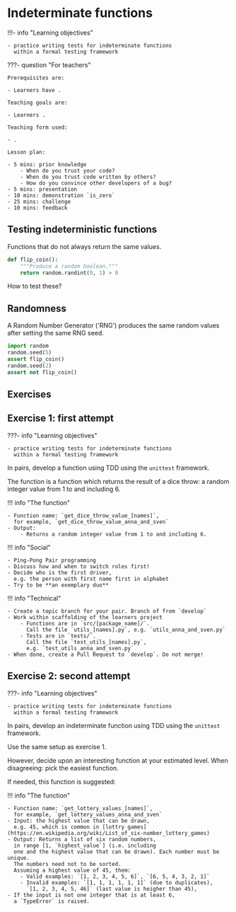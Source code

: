# Indeterminate functions

!!!- info "Learning objectives"

    - practice writing tests for indeterminate functions
      within a formal testing framework

???- question "For teachers"

    Prerequisites are:

    - Learners have .

    Teaching goals are:

    - Learners .

    Teaching form used:

    - .

    Lesson plan:

    - 5 mins: prior knowledge
        - When do you trust your code?
        - When do you trust code written by others?
        - How do you convince other developers of a bug?
    - 5 mins: presentation
    - 10 mins: demonstration `is_zero`
    - 25 mins: challenge
    - 10 mins: feedback

## Testing indeterministic functions

Functions that do not always return the same values.

```python
def flip_coin():
    """Produce a random boolean."""
    return random.randint(0, 1) > 0
```

How to test these?

## Randomness

A Random Number Generator ('RNG') produces the same random values
after setting the same RNG seed.

```python
import random
random.seed(5)
assert flip_coin()
random.seed(2)
assert not flip_coin()
```

## Exercises

## Exercise 1: first attempt

???- info "Learning objectives"

    - practice writing tests for indeterminate functions
      within a formal testing framework

In pairs, develop a function using TDD using the `unittest` framework.

The function is a function which returns the result of a dice throw:
a random integer value from 1 to and including 6.

!!! info "The function"

    - Function name: `get_dice_throw_value_[names]`,
      for example, `get_dice_throw_value_anna_and_sven`
    - Output:
        - Returns a random integer value from 1 to and including 6.

!!! info "Social"

    - Ping-Pong Pair programming
    - Discuss how and when to switch roles first!
    - Decide who is the first driver,
      e.g. the person with first name first in alphabet
    - Try to be **an exemplary duo**

!!! info "Technical"

    - Create a topic branch for your pair. Branch of from `develop`
    - Work within scaffolding of the learners project
        - Functions are in `src/[package_name]/`.
          Call the file `utils_[names].py`, e.g. `utils_anna_and_sven.py`
        - Tests are in `tests/`.
          Call the file `test_utils_[names].py`,
          e.g. `test_utils_anna_and_sven.py`
    - When done, create a Pull Request to `develop`. Do not merge!

## Exercise 2: second attempt

???- info "Learning objectives"

    - practice writing tests for indeterminate functions
      within a formal testing framework

In pairs, develop an indeterminate function
using TDD using the `unittest` framework.

Use the same setup as exercise 1.

However, decide upon an interesting function at your estimated level.
When disagreeing: pick the easiest function.

If needed, this function is suggested:

!!! info "The function"

    - Function name: `get_lottery_values_[names]`,
      for example, `get_lottery_values_anna_and_sven`
    - Input: the highest value that can be drawn,
      e.g. 45, which is common in [lottry games](https://en.wikipedia.org/wiki/List_of_six-number_lottery_games)
    - Output: Returns a list of six random numbers,
      in range [1, `highest_value`] (i.e. including
      one and the highest value that can be drawn). Each number must be unique.
      The numbers need not to be sorted.
      Assuming a highest value of 45, them:
        - Valid examples: `[1, 2, 3, 4, 5, 6]`, `[6, 5, 4, 3, 2, 1]`
        - Invalid examples: `[1, 1, 1, 1, 1, 1]` (due to duplicates),
          `[1, 2, 3, 4, 5, 46]` (last value is heigher than 45),
    - If the input is not one integer that is at least 6,
      a `TypeError` is raised.
